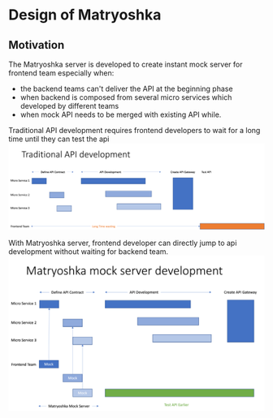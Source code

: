 # Design of Matryoshka

## Motivation
The Matryoshka server is developed to create instant mock server for frontend team 
especially when:
* the backend teams can't deliver the API at the beginning phase
* when backend is composed from several micro services which developed by different teams
* when mock API needs to be merged with existing API while. 

Traditional API development requires frontend developers to wait for a long time until they can test the api 
![traditional api development](images/traditional_api_development.png)

With Matryoshka server, frontend developer can directly jump to api development without waiting for backend team.
![matryoshka mockapi development](images/matryoshka_mock_server_development.png)




